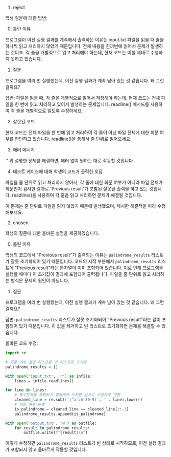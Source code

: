 1. reject

학생 질문에 대한 답변:

0. 틀린 이유

프로그램이 이전 실행 결과를 계속해서 출력하는 이유는 input.txt 파일을 읽을 때 줄을 하나씩 읽고 처리하지 않았기 때문입니다. 전체 내용을 한꺼번에 읽어서 문제가 발생하는 것이죠. 각 줄을 개별적으로 읽고 처리해야 하는데, 현재 코드는 이를 제대로 수행하지 못하고 있습니다.

1. 질문

프로그램을 여러 번 실행했는데, 이전 실행 결과가 계속 남아 있는 것 같습니다. 왜 그런 걸까요?

답변: 파일을 읽을 때, 각 줄을 개별적으로 읽어서 저장해야 하는데, 현재 코드는 전체 파일을 한 번에 읽고 처리하고 있어서 발생하는 문제입니다. readline() 메서드를 사용하여 각 줄을 개별적으로 읽도록 수정하세요.

2. 잘못된 코드

현재 코드는 전체 파일을 한 번에 읽고 처리하여 각 줄이 아닌 파일 전체에 대한 회문 여부를 판단하고 있습니다. readline()을 통해서 줄 단위로 읽어오세요.

3. 에러 메시지

''
위 설명한 문제를 해결하면, 에러 없이 원하는 대로 작동할 것입니다.

4. 테스트 케이스에 대해 학생의 코드가 출력한 오답

파일을 줄 단위로 읽고 처리하지 않아서, 각 줄에 대한 회문 여부가 아니라 파일 전체가 회문인지 검사한 결과로 'Previous result'가 포함된 잘못된 출력을 하고 있는 것입니다. readline()을 사용하여 각 줄을 읽고 처리하면 문제가 해결될 것입니다.

이 문제는 줄 단위로 파일을 읽지 않았기 때문에 발생했으며, 제시한 해결책을 따라 수정해보세요.

2. chosen

학생의 질문에 대한 올바른 설명을 제공하겠습니다.

0. 틀린 이유

학생의 코드에서 "Previous result"가 출력되는 이유는 `palindrome_results` 리스트가 잘못 초기화되어 있기 때문입니다. 코드의 시작 부분에서 `palindrome_results` 리스트에 "Previous result"라는 문자열이 이미 포함되어 있습니다. 이로 인해 프로그램을 실행할 때마다 이 초기값이 결과에 포함되어 출력됩니다. 파일을 줄 단위로 읽고 처리하는 방식은 문제의 원인이 아닙니다.

1. 질문

프로그램을 여러 번 실행했는데, 이전 실행 결과가 계속 남아 있는 것 같습니다. 왜 그런 걸까요?

답변: `palindrome_results` 리스트가 잘못 초기화되어 "Previous result"라는 값이 포함되어 있기 때문입니다. 이 값을 제거하고 빈 리스트로 초기화하면 문제를 해결할 수 있습니다.

올바른 코드 수정:

```python
import re

# 회문 여부 결과 리스트를 빈 리스트로 초기화
palindrome_results = []

with open('input.txt', 'r') as infile:
    lines = infile.readlines()

for line in lines:
    # 특수문자를 제외하고 알파벳과 숫자만 남기고 소문자로 변환
    cleaned_line = re.sub(r'[^a-zA-Z0-9]', '', line).lower()
    # 회문 여부 판별
    is_palindrome = cleaned_line == cleaned_line[::-1]
    palindrome_results.append(is_palindrome)

with open('output.txt', 'w') as outfile:
    for result in palindrome_results:
        outfile.write(f"{result}\n")
```

이렇게 수정하면 `palindrome_results` 리스트가 빈 상태로 시작하므로, 이전 실행 결과가 포함되지 않고 올바르게 작동할 것입니다.
